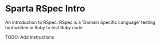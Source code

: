 # Sparta RSpec Intro

An introduction to RSpec. RSpec is a 'Domain Specific Language' testing tool written in Ruby to test Ruby code. 

TODO: Add Instructions